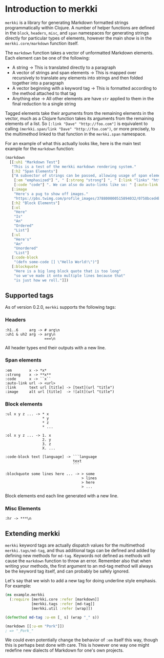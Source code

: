 # Introduction to merkki

`merkki` is a library for generating Markdown formatted strings programmatically within Clojure. A number of helper functions are defined in the `block`, `headers`, `misc`, and `span` namespaces for generating strings directly for particular types of elements, however the main show is in the `merkki.core/markdown` function itself.

The `markdown` function takes a vector of unformatted Markdown elements. Each element can be one of the following:

* A string -> This is translated directly to a paragraph
* A vector of strings and span elements -> This is mapped over recursively to translate any elements into strings and then folded together into a paragraph
* A vector beginning with a keyword tag -> This is formatted according to the method attached to that tag
* Anything else -> All other elements are have `str` applied to them in the final reduction to a single string

Tagged elements take their arguments from the remaining elements in the vector, much as a Clojure function takes its arguments from the remaining elements of a list. So `[:link "Dave" "http://foo.com"]` is equivalent to calling `(merkki.span/link "Dave" "http://foo.com")`, or more precisely, to the multimethod linked to that function in the `merkki.span` namespace.

For an example of what this actually looks like, here is the main test example for the `markdown` function:

```clj
(markdown
  [[:uh1 "Markdown Test"]
   "This is a test of the merkki markdown rendering system."
   [:h2 "Span Elements"]
   ["A subvector of strings can be passed, allowing usage of span elements like "
    [:em "emphasized"] ", " [:strong "strong"] ", " [:link "links" "http://www.google.com"] ", and "
    [:code "code"] ". We can also do auto-links like so: " [:auto-link "http://www.github.com/jarcane/merkki"] "."]
   [:image
    "Here's a pug to show off images."
    "https://pbs.twimg.com/profile_images/378800000515894032/0758bced4b2f071fbf9916e15d28e7a8.jpeg"]
   [:h2 "Block Elements"]
   [:ol
    "Here"
    "Is"
    "An"
    "Ordered"
    "List"]
   [:ul
    "Here's"
    "An"
    "Unordered"
    "List"]
   [:code-block
    "(defn some-code [] \"Hello World!\")"]
   [:blockquote
    "Here is a big long block quote that is too long"
    "so we've made it onto multiple lines because that"
    "is just how we roll."]])
```

## Supported tags

As of version 0.2.0, `merkki` supports the following tags:

### Headers

```
:h1..6     arg -> # arg\n
:uh1 & uh2 arg -> arg\n
                  ===\n
```

All header types end their outputs with a new line.

### Span elements

```
:em        x -> *x*
:strong    x -> **x**
:code      x -> ``x``
:auto-link url -> <url>
:link      text url [title] -> [text](url "title")
:image     alt url [title]  -> ![alt](url "title")
```

### Block elements

```
:ul x y z ... -> * x
                 * y
                 * z
                 * ...
                 
:ol x y z ... -> 1. x
                 2. y
                 3. z
                 X. ...
                 
:code-block text [language] -> ```language
                               text
                               ```
                               
:blockquote some lines here ... -> > some
                                   > lines
                                   > here
                                   > ...

```

Block elements end each line generated with a new line.

### Misc Elements

```
:hr -> ***\n
```

## Extending merkki

`merkki` keyword tags are actually dispatch values for the multimethod `merkki.tags/md-tag`, and thus additional tags can be defined and added by defining new methods for `md-tag`. Keywords not defined as methods will cause the `markdown` function to throw an error. Remember also that when writing your methods, the first argument to an md-tag method will always be the keyword tag itself, and can probably be safely ignored.

Let's say that we wish to add a new tag for doing underline style emphasis. For example:

```clj
(ns example.merkki
  (:require [merkki.core :refer [markdown]]
            [merkki.tags :refer [md-tag]]
            [merkki.util :refer [wrap]])

(defmethod md-tag :u-em [_ s] (wrap "_" s))

(markdown [[:u-em "Pork"]])
; => "_Pork_"
```

We could even potentially change the behavior of `:em` itself this way, though this is perhaps best done with care. This is however one way one might redefine new dialects of Markdown for one's own projects. 

